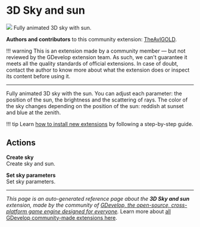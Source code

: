 # 3D Sky and sun

<img src="https://asset-resources.gdevelop.io/public-resources/Icons/Line Hero Pack/Master/SVG/Summer Holidays/512b9e875fbd9fe3ae1049df4ca9cdea12eeb439cfcd15c9e20ca654477ae532_Summer Holidays_holidays_vacation_summer_sun_sunny_hot.svg" class="extension-icon"></img>
Fully animated 3D sky with sun.

**Authors and contributors** to this community extension: [TheAvIGOLD](https://gd.games/TheAvIGOLD).

!!! warning
    This is an extension made by a community member — but not reviewed
    by the GDevelop extension team. As such, we can't guarantee it
    meets all the quality standards of official extensions. In case of
    doubt, contact the author to know more about what the extension
    does or inspect its content before using it.

---

Fully animated 3D sky with the sun. 
You can adjust each parameter: the position of the sun, the brightness and the scattering of rays. 
The color of the sky changes depending on the position of the sun: reddish at sunset and blue at the zenith.

!!! tip
    Learn [how to install new extensions](/gdevelop5/extensions/search) by following a step-by-step guide.

## Actions

**Create sky**  
Create sky and sun.

**Set sky parameters**  
Set sky parameters.




---

*This page is an auto-generated reference page about the **3D Sky and sun** extension, made by the community of [GDevelop, the open-source, cross-platform game engine designed for everyone](https://gdevelop.io/).* Learn more about [all GDevelop community-made extensions here](/gdevelop5/extensions).